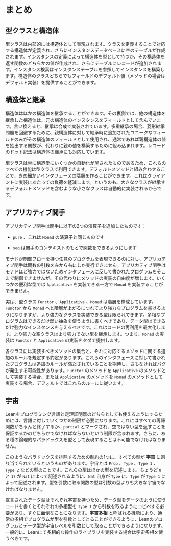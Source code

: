 <!--
# Summary
-->

# まとめ

<!--
## Type Classes and Structures
-->

## 型クラスと構造体

<!--
Behind the scenes, type classes are represented by structures.
Defining a class defines a structure, and additionally creates an empty table of instances.
Defining an instance creates a value that either has the structure as its type or is a function that can return the structure, and additionally adds an entry to the table.
Instance search consists of constructing an instance by consulting the instance tables.
Both structures and classes may provide default values for fields (which are default implementations of methods).
-->

型クラスは内部的には構造体として表現されます。クラスを定義することで対応する構造体が定義され、さらにインスタンスデータベースに空のテーブルが作成されます。インスタンスの定義によって構造体を型として持つか、その構造体を返す関数のどちらかの値が作成され、さらにテーブルにレコードが追加されます。インスタンス検索はインスタンステーブルを参照してインスタンスを構築します。構造体のクラスどちらでもフィールドのデフォルト値（メソッドの場合はデフォルト実装）を提供することができます。

<!--
## Structures and Inheritance
-->

## 構造体と継承

<!--
Structures may inherit from other structures.
Behind the scenes, a structure that inherits from another structure contains an instance of the original structure as a field.
In other words, inheritance is implemented with composition.
When multiple inheritance is used, only the unique fields from the additional parent structures are used to avoid a diamond problem, and the functions that would normally extract the parent value are instead organized to construct one.
Record dot notation takes structure inheritance into account.
-->

構造体はほかの構造体を継承することができます。その裏側では、他の構造体を継承した構造体は、元の構造体のインスタンスをフィールドとして含んでいます。言い換えると、継承は合成で実装されています。多重継承の場合、菱形継承問題を回避するために、親構造体に対して継承時に追加されたユニークなフィールドのみがその構造体のフィールドとして使用され、通常であれば親構造体の値を抽出する関数が、代わりに親の値を構築するために組み込まれます。レコードのドット記法は構造体の継承にも対応しています。

<!--
Because type classes are just structures with some additional automation applied, all of these features are available in type classes.
Together with default methods, this can be used to create a fine-grained hierarchy of interfaces that nonetheless does not impose a large burden on clients, because the small classes that the large classes inherit from can be automatically implemented.
-->

型クラスは単に構造愛にいくつかの自動化が施されたものであるため、これらのすべての機能は型クラスで利用できます。デフォルトメソッドと組み合わせることで、きめ細かいインタフェースの階層を作ることができます。これはクライアントに実装にあたっての負荷を軽減します。というのも、大きなクラスが継承するデフォルトメソッドを含むような小さなクラスは自動的に実装されるからです。

<!--
## Applicative Functors
-->

## アプリカティブ関手

<!--
An applicative functor is a functor with two additional operations:
-->

アプリカティブ関手は関手に以下の2つの演算子を追加したものです：

 <!--
 * `pure`, which is the same operator as that for `Monad`
-->
 * `pure` 、これは `Monad` の演算子と同じものです
 <!--
 * `seq`, which allows a function to be applied in the context of the functor.
-->
 * `seq` は関手のコンテキストのもとで関数をできるようにします
 
<!--
While monads can represent arbitrary programs with control flow, applicative functors can only run function arguments from left to right.
Because they are less powerful, they provide less control to programs written against the interface, while the implementor of the method has a greater degree of freedom.
Some useful types can implement `Applicative` but not `Monad`.
-->

モナドが制御フローを持つ任意のプログラムを表現できるのに対し、アプリカティブ関手は関数の引数を左から右にしか実行できません。アプリカティブ関手はモナドほど強力ではないためインタフェースに反して書かれたプログラムをそこまで制御できませんが、その代わりにメソッドの実装の自由度が増します。いくつかの便利な型では `Applicative` を実装できる一方で `Monad` を実装することができません。

<!--
In fact, the type classes `Functor`, `Applicative`, and `Monad` form a hierarchy of power.
Moving up the hierarchy, from `Functor` towards `Monad`, allows more powerful programs to be written, but fewer types implement the more powerful classes.
Polymorphic programs should be written to use as weak of an abstraction as possible, while datatypes should be given instances that are as powerful as possible.
This maximizes code re-use.
The more powerful type classes extend the less powerful ones, which means that an implementation of `Monad` provides implementations of `Functor` and `Applicative` for free.
-->

実は、型クラス `Functor` 、`Applicative` 、`Monad` は階層を構成しています。`Functor` から `Monad` へと階層が上がるにつれてより強力なプログラムを書けるようになりますが、より強力なクラスを実装できる型は限られてきます。多相なプログラムはできるだけ弱い抽象を使うように書くべきであり、データ型はできるだけ強力なインスタンスを与えるべきです。これはコードの再利用を最大化します。より強力な空クラスはより強力でない型を継承します。つまり、`Monad` の実装は `Functor` と `Applicative` の実装をタダで提供します。

<!--
Each class has a set of methods to be implemented and a corresponding contract that specifies additional rules for the methods.
Programs that are written against these interfaces expect that the additional rules are followed, and may be buggy if they are not.
The default implementations of `Functor`'s methods in terms of `Applicative`'s, and of `Applicative`'s in terms of `Monad`'s, will obey these rules.
-->

各クラスには実装すべきメソッドの集合と、それに対応するメソッドに関する追加のルールを規定する約定があります。これらのインタフェースに対して書かれたプログラムは追加のルールが満たされていることを期待し、さもなければバグが発生する可能性があります。`Functor` のメソッドを `Applicative` のメソッドとして実装する場合、または `Applicative` のメソッドを `Monad` のメソッドとして実装する場合、デフォルトではこれらのルールに従います。

<!--
## Universes
-->

## 宇宙

<!--
To allow Lean to be used as both a programming language and a theorem prover, some restrictions on the language are necessary.
This includes restrictions on recursive functions that ensure that they all either terminate or are marked as `partial` and written to return types that are not uninhabited.
Additionally, it must be impossible to represent certain kinds of logical paradoxes as types.
-->

Leanをプログラミング言語と定理証明器のどちらとしても使えるようにするためには、言語に対していくつかの制限が必要になります。これにはすべての再帰関数がちゃんと終了するか、`partial` とマークされ、空ではない型を返すことを保証するかのどちらかでなければならないという制限が含まれます。さらに、ある種の論理的なパラドックスを型として表現することは不可能でなければなりません。

<!--
One of the restrictions that rules out certain paradoxes is that every type is assigned to a _universe_.
Universes are types such as `Prop`, `Type`, `Type 1`, `Type 2`, and so forth.
These types describe other types—just as `0` and `17` are described by `Nat`, `Nat` is itself described by `Type`, and `Type` is described by `Type 1`.
The type of functions that take a type as an argument must be a larger universe than the argument's universe.
-->

このようなパラドックスを排除するための制約の1つに、すべての型が **宇宙** に割り当てられているというものがあります。宇宙とは `Prop` 、`Type` 、`Type 1` 、`Type 2` などの型のことです。これらの型はほかの型を記述します。ちょうど `0` と `17` が `Nat` によって記述されるように、`Nat` 自身が `Type` に、`Type` が `Type 1` によって記述されます。型を引数に取る関数の型は引数の型よりも大きな宇宙でなければなりません。

<!--
Because each declared datatype has a universe, writing code that uses types like data would quickly become annoying, requiring each polymorphic type to be copy-pasted to take arguments from `Type 1`.
A feature called _universe polymorphism_ allows Lean programs and datatypes to take universe levels as arguments, just as ordinary polymorphism allows programs to take types as arguments.
Generally speaking, Lean libraries should use universe polymorphism when implementing libraries of polymorphic operations.
-->

宣言されたデータ型はそれぞれ宇宙を持つため、データ型をデータのように使うコードを書くとそれぞれの多相型を `Type 1` から引数を取るようにコピペする必要があり、すぐに面倒なことになります。**宇宙多相** と呼ばれる機能により、通常の多相でプログラムが型を引数としてとることができるように、Leanのプログラムとデータ型が宇宙レベルを引数として取ることができるようになります。一般的に、Leanにて多相的な操作のライブラリを実装する場合は宇宙多相を使うべきです。

